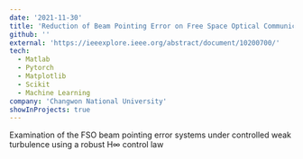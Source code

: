 ```yaml
---
date: '2021-11-30'
title: 'Reduction of Beam Pointing Error on Free Space Optical Communication links using Tree Based Machine Learning Multi-Output Regression Model'
github: ''
external: 'https://ieeexplore.ieee.org/abstract/document/10200700/'
tech:
  - Matlab
  - Pytorch
  - Matplotlib
  - Scikit
  - Machine Learning
company: 'Changwon National University'
showInProjects: true
---
```


Examination of the FSO beam pointing error systems under controlled weak turbulence using a robust H∞ control law
